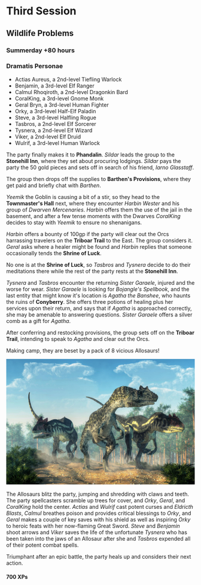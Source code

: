 # Third Session

## Wildlife Problems

### Summerday +80 hours

### Dramatis Personae

- Actias Aureus, a 2nd-level Tiefling Warlock
- Benjamin, a 3rd-level Elf Ranger
- Calmul Rhoqiroth, a 2nd-level Dragonkin Bard
- CoralKing, a 3rd-level Gnome Monk
- Geral Bryn, a 3rd-level Human Fighter
- Orky, a 3rd-level Half-Elf Paladin
- Steve, a 3rd-level Halfling Rogue
- Tasbros, a 2nd-level Elf Sorcerer
- Tysnera, a 2nd-level Elf Wizard
- Viker, a 2nd-level Elf Druid
- Wulrif, a 3rd-level Human Warlock

The party finally makes it to **Phandalin**. *Sildar* leads the group to the **Stonehill Inn**, where they set about procuring lodgings. *Sildar* pays the
party the 50 gold pieces and sets off in search of his friend, *Iarno Glasstaff*.

The group then drops off the supplies to **Barthen's Provisions**, where they get paid and briefly chat with *Barthen*.

*Yeemik* the Goblin is causing a bit of a stir, so they head to the **Townmaster's Hall** next, where they encounter *Harbin Wester* and his group of *Dwarven Mercenaries*.
*Harbin* offers them the use of the jail in the basement, and after a few tense moments with the Dwarves *CoralKing* decides
to stay with *Yeemik* to ensure no shenanigans.

*Harbin* offers a bounty of 100gp if the party will clear out the Orcs harrassing travelers on the **Triboar Trail** to the East.
The group considers it. *Geral* asks where a healer might be found and *Harbin* replies that someone occasionally tends the **Shrine of Luck**.

No one is at the **Shrine of Luck**, so *Tasbros* and *Tysnera* decide to do their meditations there while the rest of the party rests at the **Stonehill Inn**.

*Tysnera* and *Tasbros* encounter the returning *Sister Garaele*, injured and the worse for wear. *Sister Garaele* is looking for *Bojangle's Spellbook*,
and the last entity that might know it's location is *Agatha the Banshee*, who haunts the ruins of **Conyberry**. She offers three potions of healing plus
her services upon their return, and says that if *Agatha* is approached correctly, she may be amenable to answering questions.
*Sister Garaele* offers a silver comb as a gift for *Agatha*.

After conferring and restocking provisions, the group sets off on the **Triboar Trail**, intending to speak to *Agatha* and clear out the Orcs.

Making camp, they are beset by a pack of 8 vicious Allosaurs!

![Allosaurus Attack!](images/allosaurs.jpeg)

The Allosaurs blitz the party, jumping and shredding with claws and teeth. The party spellcasters scramble up trees for cover,
and *Orky*, *Geral*, and *CoralKing* hold the center.  *Actias* and *Wulrif* cast potent curses and *Eldricth Blasts*, *Calmul* breathes
poison and provides critical blessings to *Orky*, and *Geral* makes a couple of key saves with his shield as well as inspiring *Orky*
to heroic feats with her now-flaming Great Sword. *Steve* and *Benjamin* shoot arrows and *Viker* saves the life of the unfortunate *Tysnera* who has
been taken into the jaws of an Allosaur after she and *Tasbros* expended all of their potent combat spells.

Triumphant after an epic battle, the party heals up and considers their next action.

#### 700 XPs
